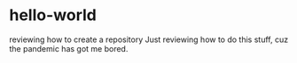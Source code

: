 # hello-world
reviewing how to create a repository
Just reviewing how to do this stuff, cuz the pandemic has got me bored. 

